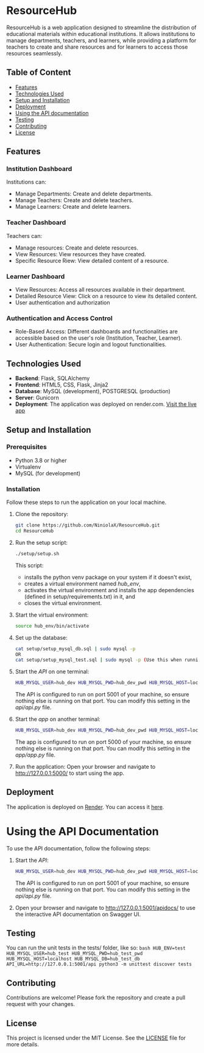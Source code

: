 # ResourceHub 

ResourceHub is a web application designed to streamline the distribution of educational materials within educational institutions. It allows institutions to manage departments, teachers, and learners, while providing a platform for teachers to create and share resources and for learners to access those resources seamlessly.


## Table of Content

- [Features](#features)
- [Technologies Used](#technologies-used)
- [Setup and Installation](#setup-and-installation)
- [Deployment](#deployment)
- [Using the API documentation](#using-the-api-documentation)
- [Testing](#testing)
- [Contributing](#contributing)
- [License](#license)


## Features
### Institution Dashboard

Institutions can:
- Manage Departments: Create and delete departments.
- Manage Teachers: Create and delete teachers.
- Manage Learners: Create and delete learners.

### Teacher Dashboard
Teachers can:
- Manage resources: Create and delete resources.
- View Resources: View resources they have created.
- Specific Resource Riew: View detailed content of a resource.

### Learner Dashboard
- View Resources: Access all resources available in their department.
- Detailed Resource View: Click on a resource to view its detailed content.
- User authentication and authorization

### Authentication and Access Control
- Role-Based Access: Different dashboards and functionalities are accessible based on the user's role (Institution, Teacher, Learner).
- User Authentication: Secure login and logout functionalities.


## Technologies Used

- **Backend**: Flask, SQLAlchemy
- **Frontend**: HTML5, CSS, Flask, Jinja2
- **Database**: MySQL (development), POSTGRESQL (production)
- **Server**: Gunicorn
- **Deployment**: The application was deployed on render.com. [Visit the live app](https://resourcehub-0szu.onrender.com/)


## Setup and Installation
### Prerequisites

- Python 3.8 or higher
- Virtualenv
- MySQL (for development)

### Installation

Follow these steps to run the application on your local machine.
1. Clone the repository:
    ```bash
    git clone https://github.com/NiniolaX/ResourceHub.git
    cd ResourceHub
    ```

2. Run the setup script:
    ```bash
    ./setup/setup.sh
    ```
   This script:
	- installs the python venv package on your system if it doesn't exist,
	- creates a virtual environment named *hub_env*,
	- activates the virtual environment and installs the app dependencies (defined in setup/requirements.txt) in it, and
	- closes the virtual environment.

3. Start the virtual environment:
    ```bash
    source hub_env/bin/activate
    ```

4. Set up the database:
    ```bash
    cat setup/setup_mysql_db.sql | sudo mysql -p
    OR
    cat setup/setup_mysql_test.sql | sudo mysql -p (Use this when running unittests, all database entries are deleted at the end of the tests)
    ```

5. Start the *API* on one terminal:
    ```bash
    HUB_MYSQL_USER=hub_dev HUB_MYSQL_PWD=hub_dev_pwd HUB_MYSQL_HOST=localhost HUB_MYSQL_DB=hub_dev_db python3 -m api.api
    ```
    The API is configured to run on port 5001 of your machine, so ensure nothing else is running on that port. You can modify this setting in the *api/api.py* file.

6. Start the *app* on another terminal:
    ```bash
    HUB_MYSQL_USER=hub_dev HUB_MYSQL_PWD=hub_dev_pwd HUB_MYSQL_HOST=localhost HUB_MYSQL_DB=hub_dev_db API_URL=http://127.0.0.1:5001/api python3 -m app.app
    ```
    The app is configured to run on port 5000 of your machine, so ensure nothing else is running on that port. You can modify this setting in the *app/app.py* file.

7. Run the application:
Open your browser and navigate to http://127.0.0.1:5000/ to start using the app.


## Deployment
The application is deployed on [Render](https://render.com/). You can access it [here](https://resourcehub-0szu.onrender.com/).


# Using the API Documentation
To use the API documentation, follow the following steps:
1. Start the *API*:
    ```bash
   HUB_MYSQL_USER=hub_dev HUB_MYSQL_PWD=hub_dev_pwd HUB_MYSQL_HOST=localhost HUB_MYSQL_DB=hub_dev_db python3 -m api.api
    ```
    The API is configured to run on port 5001 of your machine, so ensure nothing else is running on that port. You can modify this setting in the *api/api.py* file.

2. Open your browser and navigate to http://127.0.0.1:5001/apidocs/ to use the interactive API documentation on Swagger UI.


## Testing
You can run the unit tests in the tests/ folder, like so:
    ```bash
    HUB_ENV=test HUB_MYSQL_USER=hub_test HUB_MYSQL_PWD=hub_test_pwd HUB_MYSQL_HOST=localhost HUB_MYSQL_DB=hub_test_db API_URL=http://127.0.0.1:5001/api python3 -m unittest discover tests
    ```

## Contributing
Contributions are welcome! Please fork the repository and create a pull request with your changes.


## License
This project is licensed under the MIT License. See the [LICENSE](LICENSE) file for more details.
